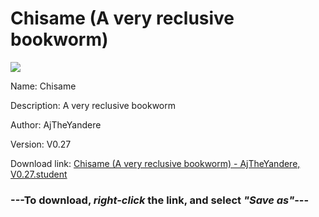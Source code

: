 # Chisame (A very reclusive bookworm)

<img src = "https://raw.githubusercontent.com/Arbiter1223/Koukou-Gurashi-Custom-Students/master/Students/Files/Chisame%20(A%20very%20reclusive%20bookworm).png">

Name: Chisame

Description: A very reclusive bookworm

Author: AjTheYandere

Version: V0.27

Download link: <a href="https://raw.githubusercontent.com/Arbiter1223/Koukou-Gurashi-Custom-Students/master/Students/Files/Chisame%20(A%20very%20reclusive%20bookworm)%20-%20AjTheYandere%2C%20V0.27.student">Chisame (A very reclusive bookworm) - AjTheYandere, V0.27.student</a>

### ---**To download, _right-click_ the link, and select _"Save as"_**---
